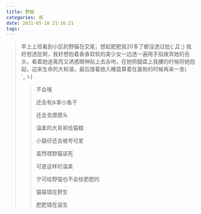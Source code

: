 ```yaml
---
title: 野猫
categories: 感
date: 2021-05-10 21:16:21
tags:
---
```


> 早上上班看到小区的野猫在交尾，想起肥肥我20多了都没透过批(;´Д`;)
> 我好想透批啊，我好想抱着香香软软的美少女一边透一遍用手指拨弄她的舌头，看着她迷离而又诱惑眼神贴上去舌吻，在她把腿盘上我腰的时候将她抱起，迎来生命的大和谐，最后搂着她入睡盘算着在晨勃的时候再来一发( ´_ゝ)
>
> > 不会哦
> >
> > 还会有jk拿小鱼干
> >
> > 还会去摸摸头
> >
> > 温柔的大哥哥给猫粮
> >
> > 小猫仔还会被夸可爱
> >
> >  
> >
> > 虽然喂野猫该死
> >
> > 可是这样的温柔
> >
> > 宁可给野猫也不会给肥肥的
> >
> > 猫猫错在野生
> >
> > 肥肥错在诞生


